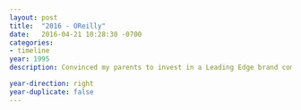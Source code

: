 ```yaml
---
layout: post
title:  "2016 - OReilly"
date:   2016-04-21 10:28:30 -0700
categories:
- timeline
year: 1995
description: Convinced my parents to invest in a Leading Edge brand computer, running Windows 95.  It had a 0486 Intel processor, 20mb of ram, and 3.5 and 5.25 dual floppy drives.  It was at this point, I found my calling.

year-direction: right
year-duplicate: false
---
```

